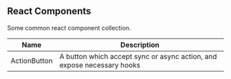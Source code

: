 ## React Components

Some common react component collection.

|Name|Description|
|----|-----------|
|ActionButton|A button which accept sync or async action, and expose necessary hooks|
